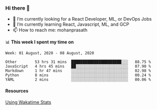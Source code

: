 ### Hi there 👋

- 🔭 I’m currently looking for a React Developer, ML, or DevOps Jobs
- 🌱 I’m currently learning React, Javascript, ML, and GCP
- 📫 How to reach me: mohanprasath

📊 **This week I spent my time on**
<!--START_SECTION:waka-->
```text
Week: 01 August, 2020 - 08 August, 2020

Other        53 hrs 31 mins  ██████████████████████░░░   88.75 % 
JavaScript   4 hrs 45 mins   ██░░░░░░░░░░░░░░░░░░░░░░░   07.90 % 
Markdown     1 hr 47 mins    ░░░░░░░░░░░░░░░░░░░░░░░░░   02.98 % 
Python       8 mins          ░░░░░░░░░░░░░░░░░░░░░░░░░   00.24 % 
YAML         2 mins          ░░░░░░░░░░░░░░░░░░░░░░░░░   00.06 %
```
<!--END_SECTION:waka-->

#### Resources
[Using Wakatime Stats](https://github.com/marketplace/actions/waka-readme)
